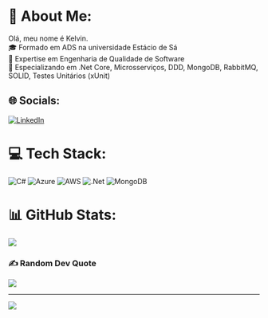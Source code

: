 # 💫 About Me:
Olá, meu nome é Kelvin.<br>🎓 Formado em ADS na universidade Estácio de Sá<br>🎒 Expertise em Engenharia de Qualidade de Software<br>📕 Especializando em .Net Core, Microsserviços, DDD, MongoDB, RabbitMQ, SOLID, Testes Unitários (xUnit)


## 🌐 Socials:
[![LinkedIn](https://img.shields.io/badge/LinkedIn-%230077B5.svg?logo=linkedin&logoColor=white)](https://linkedin.com/in/https://www.linkedin.com/in/kelvin-trebi/) 

# 💻 Tech Stack:
![C#](https://img.shields.io/badge/c%23-%23239120.svg?style=for-the-badge&logo=c-sharp&logoColor=white) ![Azure](https://img.shields.io/badge/azure-%230072C6.svg?style=for-the-badge&logo=azure-devops&logoColor=white) ![AWS](https://img.shields.io/badge/AWS-%23FF9900.svg?style=for-the-badge&logo=amazon-aws&logoColor=white) ![.Net](https://img.shields.io/badge/.NET-5C2D91?style=for-the-badge&logo=.net&logoColor=white) ![MongoDB](https://img.shields.io/badge/MongoDB-%234ea94b.svg?style=for-the-badge&logo=mongodb&logoColor=white)
# 📊 GitHub Stats:
![](https://github-readme-streak-stats.herokuapp.com/?user=kelvin-trebi&theme=radical&hide_border=false)<br/>

### ✍️ Random Dev Quote
![](https://quotes-github-readme.vercel.app/api?type=horizontal&theme=radical)

---
[![](https://visitcount.itsvg.in/api?id=kelvin-trebi&icon=0&color=0)](https://visitcount.itsvg.in)

<!-- Proudly created with GPRM ( https://gprm.itsvg.in ) -->
